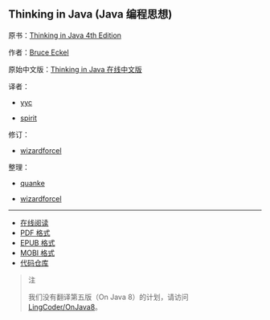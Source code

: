 ## Thinking in Java (Java 编程思想)

原书：[Thinking in Java 4th Edition](http://mindview.net/Books/TIJ4)

作者：[Bruce Eckel](http://www.mindviewinc.com/Index.php)

原始中文版：[Thinking in Java 在线中文版](http://www.yq1012.com/ThinkingInJava/)

译者：

+ [yyc](mailto:yycmail@263.net)

+ [spirit](mailto:nimbusyyf@sohu.com)

修订：

+ [wizardforcel](https://github.com/wizardforcel)

整理：

+ [quanke](http://quanke.name)

+ [wizardforcel](https://github.com/wizardforcel)

---

+ [在线阅读](https://www.gitbook.com/book/wizardforcel/thinking-in-java/details)
+ [PDF 格式](https://www.gitbook.com/download/pdf/book/wizardforcel/thinking-in-java)
+ [EPUB 格式](https://www.gitbook.com/download/epub/book/wizardforcel/thinking-in-java)
+ [MOBI 格式](https://www.gitbook.com/download/mobi/book/wizardforcel/thinking-in-java)
+ [代码仓库](http://github.com/it-ebooks/thinking-in-java-zh)

> 注
> 
> 我们没有翻译第五版（On Java 8）的计划，请访问 [LingCoder/OnJava8](https://github.com/LingCoder/OnJava8)。

